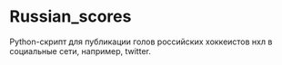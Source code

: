 Russian_scores
==============

Python-скрипт для публикации голов российских хоккеистов нхл в социальные сети, например, twitter.